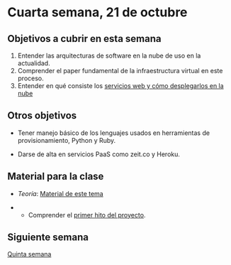 # Cuarta semana, 21 de octubre

## Objetivos a cubrir en esta semana

1. Entender las arquitecturas de software en la nube de uso en la
   actualidad.
3. Comprender el paper fundamental de la infraestructura virtual en
   este proceso.
4. Entender en qué consiste los [servicios web y cómo desplegarlos en la nube](https://jj.github.io/CC/documentos/temas/PaaS)

## Otros objetivos

* Tener manejo básico de los lenguajes usados en herramientas de
  provisionamiento, Python y Ruby.

* Darse de alta en servicios PaaS como zeit.co y Heroku.



## Material para la clase


* *Teoría*: [Material de este tema](https://jj.github.io/CC/documentos/temas/PaaS)

* * Comprender el [primer hito del proyecto](http://jj.github.io/CC/documentos/proyecto/1.Infraestructura).



## Siguiente semana

[Quinta semana](05-semana.md)

